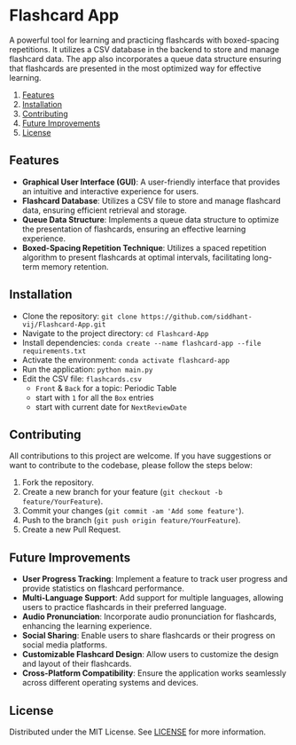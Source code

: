 # Flashcard App

A powerful tool for learning and practicing flashcards with boxed-spacing repetitions. It utilizes a CSV database in the backend to store and manage flashcard data. The app also incorporates a queue data structure ensuring that flashcards are presented in the most optimized way for effective learning.

1. [Features](#features)
1. [Installation](#installation)
1. [Contributing](#contributing)
1. [Future Improvements](#future-improvements)
1. [License](#license)

## Features

- **Graphical User Interface (GUI)**: A user-friendly interface that provides an intuitive and interactive experience for users.
- **Flashcard Database**: Utilizes a CSV file to store and manage flashcard data, ensuring efficient retrieval and storage.
- **Queue Data Structure**: Implements a queue data structure to optimize the presentation of flashcards, ensuring an effective learning experience.
- **Boxed-Spacing Repetition Technique**: Utilizes a spaced repetition algorithm to present flashcards at optimal intervals, facilitating long-term memory retention.

## Installation

- Clone the repository: `git clone https://github.com/siddhant-vij/Flashcard-App.git`
- Navigate to the project directory: `cd Flashcard-App`
- Install dependencies: `conda create --name flashcard-app --file requirements.txt`
- Activate the environment: `conda activate flashcard-app`
- Run the application: `python main.py`
- Edit the CSV file: `flashcards.csv`
  - `Front` & `Back` for a topic: Periodic Table
  - start with `1` for all the `Box` entries
  - start with current date for `NextReviewDate`


## Contributing

All contributions to this project are welcome. If you have suggestions or want to contribute to the codebase, please follow the steps below:

1. Fork the repository.
2. Create a new branch for your feature (`git checkout -b feature/YourFeature`).
3. Commit your changes (`git commit -am 'Add some feature'`).
4. Push to the branch (`git push origin feature/YourFeature`).
5. Create a new Pull Request.

## Future Improvements

- **User Progress Tracking**: Implement a feature to track user progress and provide statistics on flashcard performance.
- **Multi-Language Support**: Add support for multiple languages, allowing users to practice flashcards in their preferred language.
- **Audio Pronunciation**: Incorporate audio pronunciation for flashcards, enhancing the learning experience.
- **Social Sharing**: Enable users to share flashcards or their progress on social media platforms.
- **Customizable Flashcard Design**: Allow users to customize the design and layout of their flashcards.
- **Cross-Platform Compatibility**: Ensure the application works seamlessly across different operating systems and devices.


## License

Distributed under the MIT License. See [LICENSE](https://github.com/siddhant-vij/Flashcard-App/blob/main/LICENSE) for more information.
